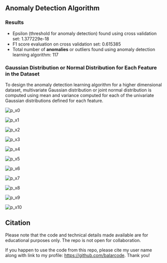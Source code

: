 ## Anomaly Detection Algorithm

### Results

- Epsilon (threshold for anomaly detection) found using cross validation set: 1.377229e-18
- F1 score evaluation on cross validation set:  0.615385
- Total number of **anomalies** or outliers found using anomaly detection learning algorithm: 117

### Gaussian Distribution or Normal Distribution for Each Feature in the Dataset

To design the anomaly detection learning algorithm for a higher dimensional dataset, multivariate Gaussian distribution or joint normal distribution is computed using mean and variance computed for each of the univariate Gaussian distributions defined for each feature.

![p_x0](results/p_x0.png)

![p_x1](results/p_x1.png)

![p_x2](results/p_x2.png)

![p_x3](results/p_x3.png)

![p_x4](results/p_x4.png)

![p_x5](results/p_x5.png)

![p_x6](results/p_x6.png)

![p_x7](results/p_x7.png)

![p_x8](results/p_x8.png)

![p_x9](results/p_x9.png)

![p_x10](results/p_x10.png)

## Citation

Please note that the code and technical details made available are for educational purposes only. The repo is not open for collaboration.

If you happen to use the code from this repo, please cite my user name along with link to my profile: https://github.com/balarcode. Thank you!
